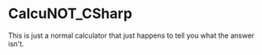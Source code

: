 # CalcuNOT_CSharp

This is just a normal calculator that just happens to tell you what the answer isn't.
